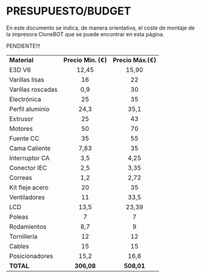 # PRESUPUESTO/BUDGET

En este documento se indica, de manera orientativa, el coste de montaje de la impresora CloneBOT que se puede encontrar en esta página.

PENDIENTE!!!

<table align="center">
 <tr>
	<td><b>Material</b></td><td><b>Precio Mín. (€)</b></td><td><b>Precio Máx.(€)</b></td>
 </tr>
 <tr>
	<td>E3D V6</td><td style="text-align: center">12,45</td><td style="text-align: center">15,90</td>
 </tr>
 <tr>
  <td>Varillas lisas</td><td style="text-align: center">16</td><td style="text-align: center">22</td>
 </tr>
  <tr>
 <td>Varillas roscadas</td><td style="text-align: center">0,9</td><td style="text-align: center">30</td>
 </tr>
 <tr>
  <td>Electrónica</td><td style="text-align: center">25</td><td style="text-align: center">35</td>
 </tr>
 <tr>
  <td>Perfil aluminio</td><td style="text-align: center">24,3</td><td style="text-align: center">35,1</td>
 </tr>
 <tr>
  <td>Extrusor</td><td style="text-align: center">25</td><td style="text-align: center">43</td>
 </tr>
 <tr>
	<td>Motores</td><td style="text-align: center">50</td><td style="text-align: center">70</td>
 </tr>
 <tr>
 <td>Fuente CC</td><td style="text-align: center">35</td><td style="text-align: center">55</td>
 </tr>
 <tr>
 <td>Cama Caliente</td><td style="text-align: center">7,83</td><td style="text-align: center">35</td>
 </tr>
 <tr>
 <td>Interruptor CA</td><td style="text-align: center">3,5</td><td style="text-align: center">4,25</td>
 </tr>
 <tr>
 <td>Conector IEC</td><td style="text-align: center">2,5</td><td style="text-align: center">3,35</td>
 </tr> 
 <tr>
 <td>Correas</td><td style="text-align: center">1,2</td><td style="text-align: center">2,72</td>
 </tr>
 <tr>
 <td>Kit fleje acero</td><td style="text-align: center">20</td><td style="text-align: center">35</td>
 </tr>
 <tr>
 <td>Ventiladores</td><td style="text-align: center">11</td><td style="text-align: center">33,5</td>
 </tr>
 <tr>
 <td>LCD</td><td style="text-align: center">13,5</td><td style="text-align: center">23,39</td>
 </tr>
 <tr>
 <td>Poleas</td><td style="text-align: center">7</td><td style="text-align: center">7</td>
 </tr>
 <tr>
 <td>Rodamientos</td><td style="text-align: center">8,7</td><td style="text-align: center">9</td>
 </tr>
 <tr>
 <td>Tornillería</td><td style="text-align: center">12</td><td style="text-align: center">12</td>
 </tr>
 <tr>
 <td>Cables</td><td style="text-align: center">15</td><td style="text-align: center">15</td>
 </tr>
 <tr>
 <td>Posicionadores</td><td style="text-align: center">15,2</td><td style="text-align: center">16,8</td>
 </tr>
 <tr>	
 <td><b>TOTAL</b></td>
 <td style="text-align: center"><b>306,08</b></td>
 <td style="text-align: center"><b>508,01</b></td>
 </tr>

</table>

